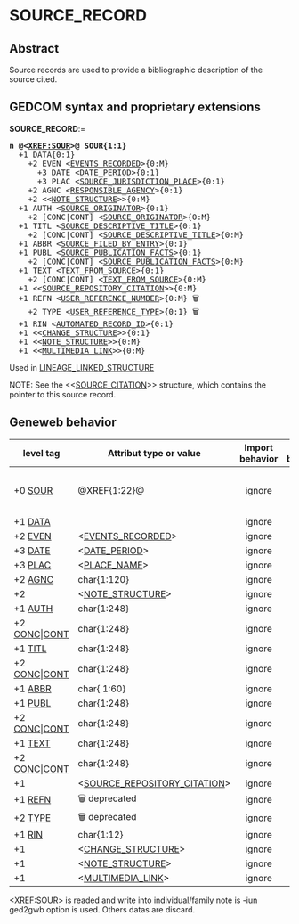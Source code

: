 ﻿<!-- licence GPL V2, cf https://github.com/TitiFix/geneweb -->
# SOURCE_RECORD
## Abstract
Source records are used to provide a bibliographic description of the source cited.


## GEDCOM syntax and proprietary extensions

**SOURCE_RECORD**:=
<pre>
<b>n @&lt;<a href=Ged.XREF_SOUR.md>XREF:SOUR</a>&gt;@ SOUR{1:1}</b>
  +1 DATA{0:1}
    +2 EVEN &lt;<a href=Ged.EVENTS_RECORDED.md>EVENTS_RECORDED</a>&gt;{0:M}
      +3 DATE &lt;<a href=Ged.DATE_PERIOD.md>DATE_PERIOD</a>&gt;{0:1}
      +3 PLAC &lt;<a href=Ged.SOURCE_JURISDICTION_PLACE.md>SOURCE_JURISDICTION_PLACE</a>&gt;{0:1}
    +2 AGNC &lt;<a href=Ged.RESPONSIBLE_AGENCY.md>RESPONSIBLE_AGENCY</a>&gt;{0:1}
    +2 &lt;&lt;<a href=Ged.NOTE_STRUCTURE.md>NOTE_STRUCTURE</a>&gt;&gt;{0:M}
  +1 AUTH &lt;<a href=Ged.SOURCE_ORIGINATOR.md>SOURCE_ORIGINATOR</a>&gt;{0:1}
    +2 [CONC|CONT] &lt;<a href=Ged.SOURCE_ORIGINATOR.md>SOURCE_ORIGINATOR</a>&gt;{0:M}
  +1 TITL &lt;<a href=Ged.SOURCE_DESCRIPTIVE_TITLE.md>SOURCE_DESCRIPTIVE_TITLE</a>&gt;{0:1}
    +2 [CONC|CONT] &lt;<a href=Ged.SOURCE_DESCRIPTIVE_TITLE.md>SOURCE_DESCRIPTIVE_TITLE</a>&gt;{0:M}
  +1 ABBR &lt;<a href=Ged.SOURCE_FILED_BY_ENTRY.md>SOURCE_FILED_BY_ENTRY</a>&gt;{0:1}
  +1 PUBL &lt;<a href=Ged.SOURCE_PUBLICATION_FACTS.md>SOURCE_PUBLICATION_FACTS</a>&gt;{0:1}
    +2 [CONC|CONT] &lt;<a href=Ged.SOURCE_PUBLICATION_FACTS.md>SOURCE_PUBLICATION_FACTS</a>&gt;{0:M}
  +1 TEXT &lt;<a href=Ged.TEXT_FROM_SOURCE.md>TEXT_FROM_SOURCE</a>&gt;{0:1}
    +2 [CONC|CONT] &lt;<a href=Ged.TEXT_FROM_SOURCE.md>TEXT_FROM_SOURCE</a>&gt;{0:M}
  +1 &lt;&lt;<a href=Ged.SOURCE_REPOSITORY_CITATION.md>SOURCE_REPOSITORY_CITATION</a>&gt;&gt;{0:M}
  +1 REFN &lt;<a href=Ged.USER_REFERENCE_NUMBER.md>USER_REFERENCE_NUMBER</a>&gt;{0:M} &#x1F5D1;
    +2 TYPE &lt;<a href=Ged.USER_REFERENCE_TYPE.md>USER_REFERENCE_TYPE</a>&gt;{0:1} &#x1F5D1;
  +1 RIN &lt;<a href=Ged.AUTOMATED_RECORD_ID.md>AUTOMATED_RECORD_ID</a>&gt;{0:1}
  +1 &lt;&lt;<a href=Ged.CHANGE_STRUCTURE.md>CHANGE_STRUCTURE</a>&gt;&gt;{0:1}
  +1 &lt;&lt;<a href=Ged.NOTE_STRUCTURE.md>NOTE_STRUCTURE</a>&gt;&gt;{0:M}
  +1 &lt;&lt;<a href=Ged.MULTIMEDIA_LINK.md>MULTIMEDIA_LINK</a>&gt;&gt;{0:M}
</pre>
Used in <a href=Ged.LINEAGE_LINKED_STRUCTURE.md>LINEAGE_LINKED_STRUCTURE</a><br />


NOTE: See the &lt;&lt;<a href=Ged.SOURCE_CITATION.md>SOURCE_CITATION</a>&gt;&gt; structure, which contains the pointer to this source record.

## Geneweb behavior



level tag  | Attribut type or value | Import behavior | Export behavior  | Comment 
---------- | ------------- | :---------------: | :-----------------:| -----------
+0 <a href=Ged.GLOSSARY.md#sour>SOUR</a> | @XREF{1:22}@ | ignore | no | not support by GENEWEB &#x1F4CD; should read &lt;<a href=Ged.SOURCE_DESCRIPTIVE_TITLE.md>SOURCE_DESCRIPTIVE_TITLE</a>&gt; (at least)
+1 <a href=Ged.GLOSSARY.md#data>DATA</a> |  | ignore | no | 
+2 <a href=Ged.GLOSSARY.md#even>EVEN</a> | &lt;<a href=Ged.EVENTS_RECORDED.md>EVENTS_RECORDED</a>&gt; | ignore | no | 
+3 <a href=Ged.GLOSSARY.md#date>DATE</a> | &lt;<a href=Ged.DATE_PERIOD.md>DATE_PERIOD</a>&gt; | ignore | no | 
+3 <a href=Ged.GLOSSARY.md#plac>PLAC</a> | &lt;<a href=Ged.PLACE_NAME.md>PLACE_NAME</a>&gt; | ignore | no | 
+2 <a href=Ged.GLOSSARY.md#agnc>AGNC</a> | char{1:120} | ignore | no | 
+2  | &lt;<a href=Ged.NOTE_STRUCTURE.md>NOTE_STRUCTURE</a>&gt; | ignore | no | 
+1 <a href=Ged.GLOSSARY.md#auth>AUTH</a> | char{1:248} | ignore | no | 
+2 <a href=Ged.GLOSSARY.md#conc>CONC</a>\|<a href=Ged.GLOSSARY.md#cont>CONT</a> | char{1:248} | ignore | no | 
+1 <a href=Ged.GLOSSARY.md#titl>TITL</a> | char{1:248} | ignore | no | 
+2 <a href=Ged.GLOSSARY.md#conc>CONC</a>\|<a href=Ged.GLOSSARY.md#cont>CONT</a> | char{1:248} | ignore | no | 
+1 <a href=Ged.GLOSSARY.md#abbr>ABBR</a> | char{ 1:60} | ignore | no | 
+1 <a href=Ged.GLOSSARY.md#publ>PUBL</a> | char{1:248} | ignore | no | 
+2 <a href=Ged.GLOSSARY.md#conc>CONC</a>\|<a href=Ged.GLOSSARY.md#cont>CONT</a> | char{1:248} | ignore | no | 
+1 <a href=Ged.GLOSSARY.md#text>TEXT</a> | char{1:248} | ignore | no | 
+2 <a href=Ged.GLOSSARY.md#conc>CONC</a>\|<a href=Ged.GLOSSARY.md#cont>CONT</a> | char{1:248} | ignore | no | 
+1  | &lt;<a href=Ged.SOURCE_REPOSITORY_CITATION.md>SOURCE_REPOSITORY_CITATION</a>&gt; | ignore | no | 
+1 <a href=Ged.GLOSSARY.md#refn>REFN</a> | 🗑 deprecated | ignore | no | 
+2 <a href=Ged.GLOSSARY.md#type>TYPE</a> | 🗑 deprecated | ignore | no | 
+1 <a href=Ged.GLOSSARY.md#rin>RIN</a> | char{1:12} | ignore | no | 
+1  | &lt;<a href=Ged.CHANGE_STRUCTURE.md>CHANGE_STRUCTURE</a>&gt; | ignore | no | 
+1  | &lt;<a href=Ged.NOTE_STRUCTURE.md>NOTE_STRUCTURE</a>&gt; | ignore | no | 
+1  | &lt;<a href=Ged.MULTIMEDIA_LINK.md>MULTIMEDIA_LINK</a>&gt; | ignore | no | 

&lt;<a href=Ged.XREF_SOUR.md>XREF:SOUR</a>&gt; is readed and write into individual/family note is -iun ged2gwb option is used. Others datas are discard.


